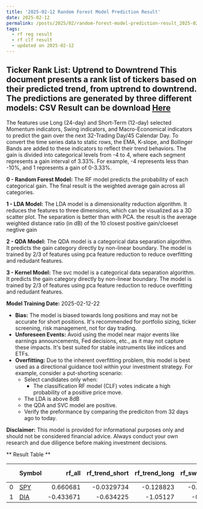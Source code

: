 ```yaml
---
title: '2025-02-12 Random Forest Model Prediction Result'
date: 2025-02-12
permalink: /posts/2025/02/random-forest-model-prediction-result_2025-02-12_22/
tags:
  - rf reg result
  - rf clf result
  - updated on 2025-02-12
---
```

## Ticker Rank List: Uptrend to Downtrend This document presents a rank list of tickers based on their predicted trend, from uptrend to downtrend. The predictions are generated by three different models: CSV Result can be download [ Here ](https://cliffordhu.github.io/images/2025-02-11-random-forest-model-prediction-result_2025-02-11_22.csv) 
 The features use Long (24-day) and Short-Term (12-day) selected Momentum indicators, Swing indicators, and Macro-Economical indicators to predict the gain over the next 32-Trading Day/45 Calendar Day.  To convert the time series data to static rows, the EMA, K-slope, and Bollinger Bands are added to these indicators to reflect their trend behaviors. The gain is divided into categorical levels from -4 to 4, where each segment represents a gain interval of 3.33%. For example, -4 represents less than -10%, and 1 represents a gain of 0-3.33%.

**0 - Random Forest Model:** The RF model predicts the probability of each categorical gain. The final result is the weighted average gain across all categories.
 
**1 - LDA Model:** The LDA model is a dimensionality reduction algorithm. It reduces the features to three dimensions, which can be visualized as a 3D scatter plot. The separation is better than with PCA. the result is the average weighted distance ratio (in dB) of the 10 closest positive gain/cloeset negtive gain 
 
 **2 - QDA Model:** The QDA model is a categorical data separation algorithm. It predicts the gain category directly by non-linear boundary. The model is trained by  2/3 of features using pca feature reduction to reduce overfitting and redudant features.  
 
 **3 - Kernel Model:** The svc model is a categorical data separation algorithm. It predicts the gain category directly by non-linear boundary. The model is trained by  2/3 of features using pca feature reduction to reduce overfitting and redudant features. 
 
 **Model Training Date:** 2025-02-12-22 
 
  * **Bias:** The model is biased towards long positions and may not be accurate for short positions. It's recommended for portfolio sizing, ticker screening, risk management, not for day trading. 
 * **Unforeseen Events:** Avoid using the model near major events like earnings announcements, Fed decisions, etc., as it may not capture these impacts. It's best suited for stable instruments like indices and ETFs.
 * **Overfitting:** Due to the inherent overfitting problem, this model is best used as a directional guidance tool within your investment strategy. For example, consider a put-shorting scenario:
     * Select candidates only when: 
         * The classification RF model (CLF) votes indicate a high probability of a positive price move.
     * The LDA is above 8dB
     * the QDA and SVC model are positive.
     * Verify the preformance by comparing the prediciton from 32 days ago to today. 

  **Disclaimer:** This model is provided for informational purposes only and should not be considered financial advice. Always conduct your own research and due diligence before making investment decisions.




** Result Table **

</details>

|    | Symbol                                                |    rf_all |   rf_trend_short |   rf_trend_long |   rf_swing_short |   rf_swing_long |   lda_all |   lda_trend_short |   lda_trend_long |   lda_swing_short |   lda_swing_long |   qda_all |   qda_trend_short |   qda_trend_long |   qda_swing_short |   qda_swing_long |   svc_all |   svc_trend_short |   svc_trend_long |   svc_swing_short |   svc_swing_long |   Mean_rf |   Mean_lda |   Mean_qda |   Mean_svc |   Offset |   Close |   Total | Sector   |   Rank |   Rank Percent |
|---:|:------------------------------------------------------|----------:|-----------------:|----------------:|-----------------:|----------------:|----------:|------------------:|-----------------:|------------------:|-----------------:|----------:|------------------:|-----------------:|------------------:|-----------------:|----------:|------------------:|-----------------:|------------------:|-----------------:|----------:|-----------:|-----------:|-----------:|---------:|--------:|--------:|:---------|-------:|---------------:|
|  0 | [SPY](https://finance.yahoo.com/quote/SPY/financials) |  0.660681 |       -0.0329734 |       -0.128823 |       -0.0873276 |        1.01433  |  -8.3852  |           3.89188 |          2.40902 |          1.45618  |        -0.691153 |         1 |                 1 |                1 |                 1 |                1 |         1 |                 1 |                1 |                 1 |                1 |  0.285178 |  -0.263853 |          1 |          1 | 0.781613 |  603.36 |       7 | ETF      |      1 |            0.5 |
|  1 | [DIA](https://finance.yahoo.com/quote/DIA/financials) | -0.433671 |       -0.634225  |       -1.05127  |       -0.258018  |       -0.115609 |  -6.83073 |          -3.56558 |         -2.20481 |          0.612346 |        -1.64936  |         1 |                 1 |                1 |                 1 |                1 |         1 |                 1 |                1 |                 1 |                1 | -0.498558 |  -2.72763  |          1 |          1 | 0.824943 |  443.63 |       5 | ETF      |      2 |            0   |
 </details>

